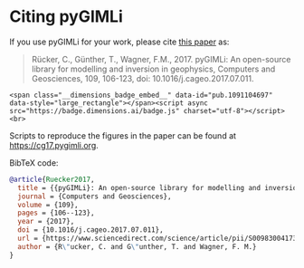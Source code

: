 # Citing pyGIMLi

If you use pyGIMLi for your work, please cite [this paper](http://www.sciencedirect.com/science/article/pii/S0098300417300584/pdfft?md5=44253eaacd5490e3fb32210671672496&pid=1-s2.0-S0098300417300584-main.pdf) as:

> Rücker, C., Günther, T., Wagner, F.M., 2017. pyGIMLi: An open-source library
> for modelling and inversion in geophysics, Computers and Geosciences, 109,
> 106-123, doi: 10.1016/j.cageo.2017.07.011.

```{raw} html
<span class="__dimensions_badge_embed__" data-id="pub.1091104697" data-style="large_rectangle"></span><script async src="https://badge.dimensions.ai/badge.js" charset="utf-8"></script><br>
```

Scripts to reproduce the figures in the paper can be found at
<https://cg17.pygimli.org>.

BibTeX code:

```bibtex
@article{Ruecker2017,
  title = {{pyGIMLi}: An open-source library for modelling and inversion in geophysics},
  journal = {Computers and Geosciences},
  volume = {109},
  pages = {106--123},
  year = {2017},
  doi = {10.1016/j.cageo.2017.07.011},
  url = {https://www.sciencedirect.com/science/article/pii/S0098300417300584},
  author = {R\"ucker, C. and G\"unther, T. and Wagner, F. M.}
}
```

